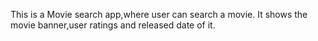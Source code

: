 This is a Movie search app,where user can search a movie.
It shows the movie banner,user ratings and released date of it.
